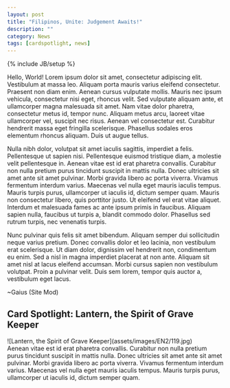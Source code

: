 ```yaml
---
layout: post
title: "Filipinos, Unite: Judgement Awaits!"
description: ""
category: News
tags: [cardspotlight, news]
---
```

{% include JB/setup %}

Hello, World! Lorem ipsum dolor sit amet, consectetur adipiscing elit. Vestibulum at massa leo. Aliquam porta mauris varius eleifend consectetur. Praesent non diam enim. Aenean cursus vulputate mollis. Mauris nec ipsum vehicula, consectetur nisi eget, rhoncus velit. Sed vulputate aliquam ante, et ullamcorper magna malesuada sit amet. Nam vitae dolor pharetra, consectetur metus id, tempor nunc. Aliquam metus arcu, laoreet vitae ullamcorper vel, suscipit nec risus. Aenean vel consectetur est. Curabitur hendrerit massa eget fringilla scelerisque. Phasellus sodales eros elementum rhoncus aliquam. Duis ut augue tellus.

Nulla nibh dolor, volutpat sit amet iaculis sagittis, imperdiet a felis. Pellentesque ut sapien nisi. Pellentesque euismod tristique diam, a molestie velit pellentesque in. Aenean vitae est id erat pharetra convallis. Curabitur non nulla pretium purus tincidunt suscipit in mattis nulla. Donec ultricies sit amet ante sit amet pulvinar. Morbi gravida libero ac porta viverra. Vivamus fermentum interdum varius. Maecenas vel nulla eget mauris iaculis tempus. Mauris turpis purus, ullamcorper ut iaculis id, dictum semper quam. Mauris non consectetur libero, quis porttitor justo. Ut eleifend vel erat vitae aliquet. Interdum et malesuada fames ac ante ipsum primis in faucibus. Aliquam sapien nulla, faucibus ut turpis a, blandit commodo dolor. Phasellus sed rutrum turpis, nec venenatis turpis.

Nunc pulvinar quis felis sit amet bibendum. Aliquam semper dui sollicitudin neque varius pretium. Donec convallis dolor et leo lacinia, non vestibulum erat scelerisque. Ut diam dolor, dignissim vel hendrerit non, condimentum eu enim. Sed a nisl in magna imperdiet placerat at non ante. Aliquam sit amet nisl at lacus eleifend accumsan. Morbi cursus sapien non vestibulum volutpat. Proin a pulvinar velit. Duis sem lorem, tempor quis auctor a, vestibulum eget lacus.

~Gaius (Site Mod)

## Card Spotlight: Lantern, the Spirit of Grave Keeper
<div class="pull-right">
    ![Lantern, the Spirit of Grave Keeper](assets/images/EN2/119.jpg)
</div>
Aenean vitae est id erat pharetra convallis. Curabitur non nulla pretium purus tincidunt suscipit in mattis nulla. Donec ultricies sit amet ante sit amet pulvinar. Morbi gravida libero ac porta viverra. Vivamus fermentum interdum varius. Maecenas vel nulla eget mauris iaculis tempus. Mauris turpis purus, ullamcorper ut iaculis id, dictum semper quam.